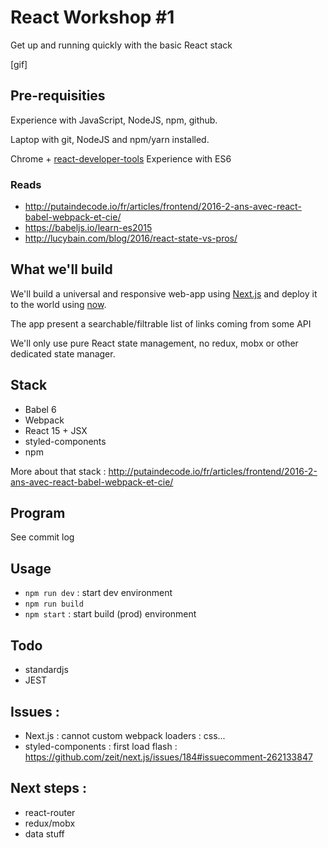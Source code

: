 # React Workshop #1

Get up and running quickly with the basic React stack

[gif]

## Pre-requisities

Experience with JavaScript, NodeJS, npm, github.

Laptop with git, NodeJS and npm/yarn installed.

Chrome + [react-developer-tools](https://chrome.google.com/webstore/detail/react-developer-tools/fmkadmapgofadopljbjfkapdkoienihi)
Experience with ES6

### Reads

 - http://putaindecode.io/fr/articles/frontend/2016-2-ans-avec-react-babel-webpack-et-cie/
 - https://babeljs.io/learn-es2015
 - http://lucybain.com/blog/2016/react-state-vs-pros/

## What we'll build

We'll build a universal and responsive web-app using [Next.js](https://zeit.co/blog/next) and deploy it to the world using [now](https://zeit.co/now).

The app present a searchable/filtrable list of links coming from some API

We'll only use pure React state management, no redux, mobx or other dedicated state manager.

## Stack

 - Babel 6
 - Webpack
 - React 15 + JSX
 - styled-components
 - npm

More about that stack : http://putaindecode.io/fr/articles/frontend/2016-2-ans-avec-react-babel-webpack-et-cie/

## Program

See commit log

## Usage

 - `npm run dev` : start dev environment
 - `npm run build`
 - `npm start` : start build (prod) environment

## Todo

 - standardjs
 - JEST

## Issues :

 - Next.js : cannot custom webpack loaders : css...
 - styled-components : first load flash : https://github.com/zeit/next.js/issues/184#issuecomment-262133847

## Next steps :

 - react-router
 - redux/mobx
 - data stuff

